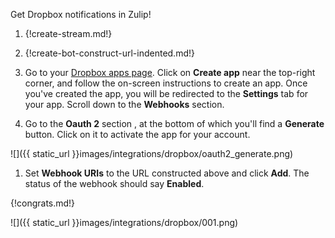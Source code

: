 Get Dropbox notifications in Zulip!

1. {!create-stream.md!}

1. {!create-bot-construct-url-indented.md!}

1. Go to your [Dropbox apps page](https://www.dropbox.com/developers/apps).
   Click on **Create app** near the top-right corner, and follow the on-screen
   instructions to create an app. Once you've created the app, you will be
   redirected to the **Settings** tab for your app. Scroll down to the
   **Webhooks** section.

1. Go to the **Oauth 2** section , at the bottom of which you'll find a **Generate**
   button. Click on it to activate the app for your account.

![]({{ static_url }}images/integrations/dropbox/oauth2_generate.png)

1. Set **Webhook URIs** to the URL constructed above and click **Add**.
   The status of the webhook should say **Enabled**.

{!congrats.md!}

![]({{ static_url }}images/integrations/dropbox/001.png)
